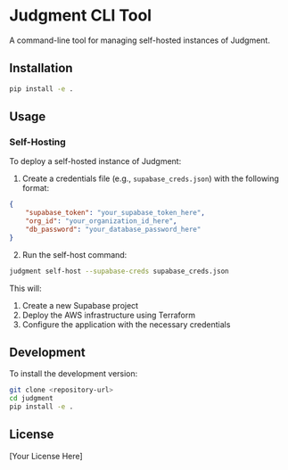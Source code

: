 # Judgment CLI Tool

A command-line tool for managing self-hosted instances of Judgment.

## Installation

```bash
pip install -e .
```

## Usage

### Self-Hosting

To deploy a self-hosted instance of Judgment:

1. Create a credentials file (e.g., `supabase_creds.json`) with the following format:
```json
{
    "supabase_token": "your_supabase_token_here",
    "org_id": "your_organization_id_here",
    "db_password": "your_database_password_here"
}
```

2. Run the self-host command:
```bash
judgment self-host --supabase-creds supabase_creds.json
```

This will:
1. Create a new Supabase project
2. Deploy the AWS infrastructure using Terraform
3. Configure the application with the necessary credentials

## Development

To install the development version:

```bash
git clone <repository-url>
cd judgment
pip install -e .
```

## License

[Your License Here] 